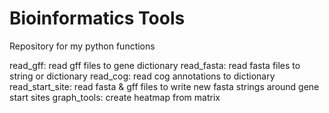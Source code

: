 # Bioinformatics Tools

Repository for my python functions

read_gff: read gff files to gene dictionary
read_fasta: read fasta files to string or dictionary
read_cog: read cog annotations to dictionary
read_start_site: read fasta & gff files to write new fasta strings around gene start sites
graph_tools: create heatmap from matrix
